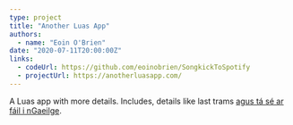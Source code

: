 ```yaml
---
type: project
title: "Another Luas App"
authors:
  - name: "Eoin O'Brien"
date: "2020-07-11T20:00:00Z"
links:
  - codeUrl: https://github.com/eoinobrien/SongkickToSpotify
  - projectUrl: https://anotherluasapp.com/
---
```


A Luas app with more details. Includes, details like last trams [agus tá sé ar fáil i nGaeilge](https://anotherluasapp.com/ga "and it's available in Irish").